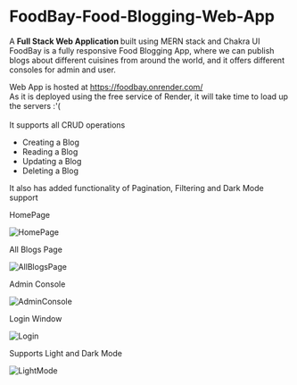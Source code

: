 # FoodBay-Food-Blogging-Web-App
A <b> Full Stack Web Application </b> built using MERN stack and Chakra UI
<br/>FoodBay is a fully responsive Food Blogging App, where we can publish blogs about different cuisines from around the world, and it offers different consoles for admin and user.


Web App is hosted at https://foodbay.onrender.com/
<br/> As it is deployed using the free service of Render, it will take time to load up the servers :'(
<br/>
<br/>It supports all CRUD operations
- Creating a Blog
- Reading a Blog
- Updating a Blog
- Deleting a Blog

It also has added functionality of Pagination, Filtering and Dark Mode support

HomePage

![HomePage](https://github.com/karban8/FoodBay-Food-Blogging-Web-App/assets/72220269/b6baa619-642e-4906-a77b-040415379a2d)

All Blogs Page

![AllBlogsPage](https://github.com/karban8/FoodBay-Food-Blogging-Web-App/assets/72220269/81425eb0-f768-4bb4-9a12-20e392fa5320)

Admin Console 

![AdminConsole](https://github.com/karban8/FoodBay-Food-Blogging-Web-App/assets/72220269/1802ddcd-f7ee-470a-a176-98d7a6632b0d)

Login Window

![Login](https://github.com/karban8/FoodBay-Food-Blogging-Web-App/assets/72220269/96723818-2c4b-46b2-8c49-3f3a98f0c194)

Supports Light and Dark Mode

![LightMode](https://github.com/karban8/FoodBay-Food-Blogging-Web-App/assets/72220269/cd704f9c-5a48-40ff-94ba-115acd18c44b)


